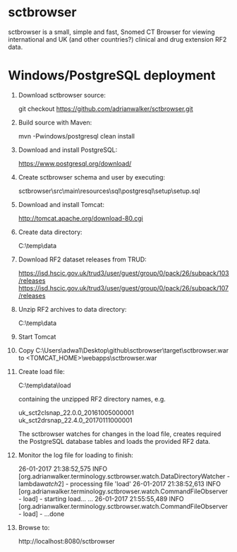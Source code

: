 # sctbrowser

sctbrowser is a small, simple and fast, Snomed CT Browser for viewing international and UK (and other countries?) clinical and drug extension RF2 data.

# Windows/PostgreSQL deployment

1. Download sctbrowser source:

    git checkout https://github.com/adrianwalker/sctbrowser.git

2. Build source with Maven:

    mvn -Pwindows/postgresql clean install

3. Download and install PostgreSQL:

    https://www.postgresql.org/download/

4. Create sctbrowser schema and user by executing:

    sctbrowser\src\main\resources\sql\postgresql\setup\setup.sql

5. Download and install Tomcat:

    http://tomcat.apache.org/download-80.cgi

6. Create data directory:

    C:\temp\data

7. Download RF2 dataset releases from TRUD:

    https://isd.hscic.gov.uk/trud3/user/guest/group/0/pack/26/subpack/103/releases
    https://isd.hscic.gov.uk/trud3/user/guest/group/0/pack/26/subpack/107/releases

8. Unzip RF2 archives to data directory:

    C:\temp\data

9. Start Tomcat

10. Copy C:\Users\adwa1\Desktop\github\sctbrowser\target\sctbrowser.war to <TOMCAT_HOME>\webapps\sctbrowser.war

11. Create load file:

    C:\temp\data\load

    containing the unzipped RF2 directory names, e.g.

    uk_sct2clsnap_22.0.0_20161005000001
    uk_sct2drsnap_22.4.0_20170111000001

    The sctbrowser watches for changes in the load file, creates required the PostgreSQL database tables and loads the provided RF2 data.

12. Monitor the log file for loading to finish:

    26-01-2017 21:38:52,575 INFO  [org.adrianwalker.terminology.sctbrowser.watch.DataDirectoryWatcher - lambda$watch$2] - processing file 'load'
    26-01-2017 21:38:52,613 INFO  [org.adrianwalker.terminology.sctbrowser.watch.CommandFileObserver - load] - starting load…
    ...
    26-01-2017 21:55:55,489 INFO  [org.adrianwalker.terminology.sctbrowser.watch.CommandFileObserver - load] - ...done

13. Browse to:

    http://localhost:8080/sctbrowser
